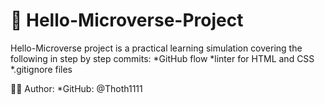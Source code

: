 # :open_book: Hello-Microverse-Project
Hello-Microverse project is a practical learning simulation covering the following in step by step commits:
*GitHub flow
*linter for HTML and CSS
*.gitignore files

:man_student: Author:
*GitHub: @Thoth1111